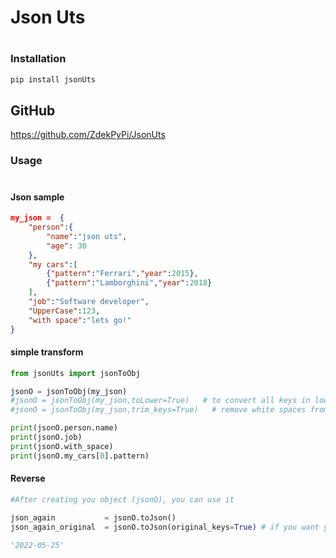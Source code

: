 # Json Uts
#
### Installation

```sh
pip install jsonUts
```

## GitHub
https://github.com/ZdekPyPi/JsonUts


### Usage
#
#### Json sample
```json
my_json =  {
    "person":{
        "name":"json uts",
        "age": 30
    },
    "my cars":[
        {"pattern":"Ferrari","year":2015},
        {"pattern":"Lamborghini","year":2018}
    ],
    "job":"Software developer",
    "UpperCase":123,
    "with space":"lets go!"
}
```
#### simple transform
```py
from jsonUts import jsonToObj

jsonO = jsonToObj(my_json)
#jsonO = jsonToObj(my_json,toLower=True)   # to convert all keys in lower case.
#jsonO = jsonToObj(my_json,trim_keys=True)   # remove white spaces from the start and end

print(jsonO.person.name)   
print(jsonO.job)           
print(jsonO.with_space)
print(jsonO.my_cars[0].pattern)
```

#### Reverse
```py
#After creating you object (jsonO), you can use it

json_again           = jsonO.toJson()
json_again_original  = jsonO.toJson(original_keys=True) # if you want your original key names back

```
```py
'2022-05-25'
```
